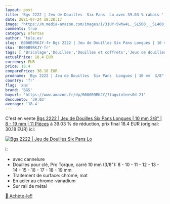 ```yaml
---
layout: post
title: 'Bgs 2222 | Jeu de Douilles  Six Pans  Lo avec 39.03 % rabais '
date: 2021-07-24 18:28:17
image: 'https://m.media-amazon.com/images/I/31UY+5whw4L._SL500_._SL400_.jpg'
comments: true
category: ofertas
author: 'tole.es'
slug: 'B000B9RKJY-fr Bgs 2222 | Jeu de Douilles Six Pans Longues | 10 mm 3/8" |...'
sku: 'B000B9RKJY-fr'
tags: [ 'Bricolage','Douilles','Douilles et coffrets','Jeux de douilles','Outillage à main','Outillage à main et électroportatif','bgs', ]
actualPrice: 18.4 EUR
currency: EUR
price: 18.4
comparePrice: 30.18 EUR
prodname: 'Bgs 2222 | Jeu de Douilles  Six Pans  Longues | 10 mm  3/8"  | 8 - 19 mm | 11 Pièces'
country: 'fr'
flag: '🇫🇷'
brand: 'BGS'
buyurl: 'https://www.amazon.fr/dp/B000B9RKJY/?tag=tolees0d-21'
descuento: '39.03'
average: '18.4'
---
```


C'est en vente [Bgs 2222 | Jeu de Douilles  Six Pans  Longues | 10 mm  3/8"  | 8 - 19 mm | 11 Pièces](https://www.amazon.fr/dp/B000B9RKJY/?tag=tolees0d-21)  à  39.03 % de réduction, prix final  18.4 EUR (original: 30.18 EUR) ici:

[![Bgs 2222 | Jeu de Douilles  Six Pans  Lo](https://m.media-amazon.com/images/I/31UY+5whw4L._SL500_._SL400_.jpg)](https://www.amazon.fr/dp/B000B9RKJY/?tag=tolees0d-21)

ℹ️:

- avec cannelure
- Douilles pour clé, Pro Torque, carré 10 mm (3/8"): 8 - 10 - 11 - 12 - 13 - 14 - 15 - 16 - 17 - 18 - 19 mm
- Traitement de surface: chromé, mat
- En acier au chrome-vanadium
- Sur rail de métal

[🛒 Achète-le!!](https://www.amazon.fr/dp/B000B9RKJY/?tag=tolees0d-21)
